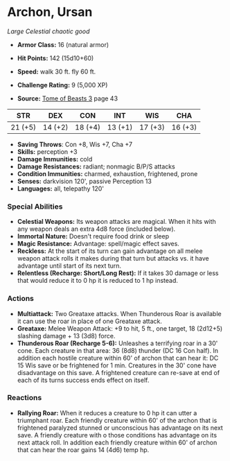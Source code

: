 # Archon, Ursan

*Large* *Celestial* *chaotic good*

- **Armor Class:** 16 (natural armor)
- **Hit Points:** 142 (15d10+60)
- **Speed:** walk 30 ft. fly 60 ft.

- **Challenge Rating:** 9 (5,000 XP)
- **Source:** [Tome of Beasts 3](https://koboldpress.com/kpstore/product/tome-of-beasts-3-for-5th-edition/) page 43

| STR | DEX | CON | INT | WIS | CHA |
| --- | --- | --- | --- | --- | --- |
| 21 (+5) | 14 (+2) | 18 (+4) | 13 (+1) | 17 (+3) | 16 (+3) |

- **Saving Throws**: Con +8, Wis +7, Cha +7
- **Skills:** perception +3
- **Damage Immunities:** cold
- **Damage Resistances:** radiant; nonmagic B/P/S attacks
- **Condition Immunities:** charmed, exhaustion, frightened, prone
- **Senses:** darkvision 120', passive Perception 13
- **Languages:** all, telepathy 120'

### Special Abilities

- **Celestial Weapons:** Its weapon attacks are magical. When it hits with any weapon deals an extra 4d8 force (included below).
- **Immortal Nature:** Doesn't require food drink or sleep
- **Magic Resistance:** Advantage: spell/magic effect saves.
- **Reckless:** At the start of its turn can gain advantage on all melee weapon attack rolls it makes during that turn but attacks vs. it have advantage until start of its next turn.
- **Relentless (Recharge: Short/Long Rest):** If it takes 30 damage or less that would reduce it to 0 hp it is reduced to 1 hp instead.

### Actions

- **Multiattack:** Two Greataxe attacks. When Thunderous Roar is available it can use the roar in place of one Greataxe attack.
- **Greataxe:** Melee Weapon Attack: +9 to hit, 5 ft., one target, 18 (2d12+5) slashing damage + 13 (3d8) force.
- **Thunderous Roar (Recharge 5-6):** Unleashes a terrifying roar in a 30' cone. Each creature in that area: 36 (8d8) thunder (DC 16 Con half). In addition each hostile creature within 60' of archon that can hear it: DC 15 Wis save or be frightened for 1 min. Creatures in the 30' cone have disadvantage on this save. A frightened creature can re-save at end of each of its turns success ends effect on itself.

### Reactions

- **Rallying Roar:** When it reduces a creature to 0 hp it can utter a triumphant roar. Each friendly creature within 60' of the archon that is frightened paralyzed stunned or unconscious has advantage on its next save. A friendly creature with o those conditions has advantage on its next attack roll. In addition each friendly creature within 60' of archon that can hear the roar gains 14 (4d6) temp hp.


